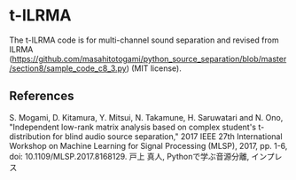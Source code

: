 # t-ILRMA
The t-ILRMA code is for multi-channel sound separation and revised from ILRMA (https://github.com/masahitotogami/python_source_separation/blob/master/section8/sample_code_c8_3.py) (MIT license).

## References
S. Mogami, D. Kitamura, Y. Mitsui, N. Takamune, H. Saruwatari and N. Ono, "Independent low-rank matrix analysis based on complex student's t-distribution for blind audio source separation," 2017 IEEE 27th International Workshop on Machine Learning for Signal Processing (MLSP), 2017, pp. 1-6, doi: 10.1109/MLSP.2017.8168129.
戸上 真人, Pythonで学ぶ音源分離, インプレス
